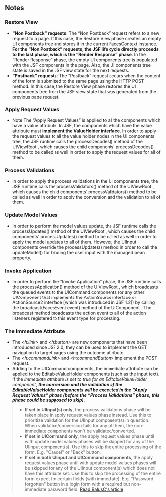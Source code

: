 
## Notes
### Restore View
- **“Non Postback” requests**: The “Non Postback” request refers to a new request to a page. If this case, the Restore View phase creates an empty UI components tree and stores it in the current FacesContext instance. **For the “Non Postback” requests, the JSF life cycle directly proceeds to the last phase, which is the “Render Response” phase**. In the “Render Response” phase, the empty UI components tree is populated with the JSF components in the page. Also, the UI components tree state is saved in the JSF view state for the next requests.
- **“Postback” requests**: The “Postback” request occurs when the content of the form is submitted to the same page using the HTTP POST method. In this case, the Restore View phase restores the UI components tree from the JSF view state that was generated from the previous page request.

### Apply Request Values
- Note The “Apply Request Values” is applied to all the components which have a value attribute. In JSF, the components which have the value attribute must **implement the ValueHolder interface**. In order to apply the request values to all the value holder nodes in the UI components tree, the JSF runtime calls the processDecodes() method of the UIViewRoot , which causes the child components’ processDecodes() method to be called as well in order to apply the request values for all of them.

### Process Validations
- In order to apply the process validations in the UI components tree, the JSF runtime calls the processValidators() method of the UIViewRoot , which causes the child components’ processValidators() method to be called as well in order to apply the conversion and the validation to all of them.

### Update Model Values
- In order to perform the model values update, the JSF runtime calls the processUpdates() method of the UIViewRoot , which causes the child components’ processUpdates() method to be called as well in order to apply the model updates to all of them. However, the UIInput components override the processUpdates() method in order to call the updateModel() for binding the user input with the managed bean property.

### Invoke Application
- In order to perform the “Invoke Application” phase, the JSF runtime calls the processApplication() method of the UIViewRoot , which broadcasts the queued events to the UICommand components (or any other UIComponent that implements the ActionSource interface or ActionSource2 interface [which was introduced in JSF 1.2]) by calling the broadcast(FacesEvent event) method of the UIComponent . The broadcast method broadcasts the action event to all of the action listeners registered to this event type for processing.

### The Immediate Attribute
- The *<h:link>* and *<h:button>* are new components that have been introduced since JSF 2.0; they can be used to implement the GET navigation to target pages using the outcome attribute.
- The *<h:commandLink>* and *<h:commandButton>* implement the POST request.
- Adding to the UICommand components, the immediate attribute can be applied to the EditableValueHolder components (such as the input text). If the *immediate attribute is set to true for an EditableValueHolder component*, ***the conversion and the validation of the EditableValueHolder components will be executed in the “Apply Request Values” phase (before the “Process Validations” phase, this phase could be supposed to skip).***

>- **If set in UIInput(s) only**, the process validations phase will be taken place in apply request values phase instead. Use this to prioritize validation for the UIInput component(s) in question. When validation/conversion fails for any of them, the non-immediate components won't be validated/converted.
>- **If set in UICommand only**, the apply request values phase until with update model values phases will be skipped for any of the UIInput component(s). Use this to skip the entire processing of the form. E.g. "Cancel" or "Back" button.
>- **If set in both UIInput and UICommand components**, the apply request values phase until with update model values phases will be skipped for any of the UIInput component(s) which does not have this attribute set. Use this to skip the processing of the entire form expect for certain fields (with immediate). E.g. "Password forgotten" button in a login form with a required but non-immediate password field.
[Read BalusC's article](http://balusc.omnifaces.org/2006/09/debug-jsf-lifecycle.html)